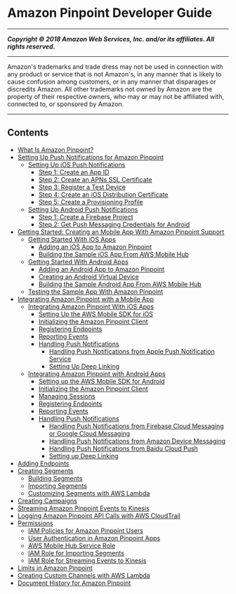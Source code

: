 # Amazon Pinpoint Developer Guide

-----
*****Copyright &copy; 2018 Amazon Web Services, Inc. and/or its affiliates. All rights reserved.*****

-----
Amazon's trademarks and trade dress may not be used in 
     connection with any product or service that is not Amazon's, 
     in any manner that is likely to cause confusion among customers, 
     or in any manner that disparages or discredits Amazon. All other 
     trademarks not owned by Amazon are the property of their respective
     owners, who may or may not be affiliated with, connected to, or 
     sponsored by Amazon.

-----
## Contents
+ [What Is Amazon Pinpoint?](welcome.md)
+ [Setting Up Push Notifications for Amazon Pinpoint](mobile-push.md)
   + [Setting Up iOS Push Notifications](apns-setup.md)
      + [Step 1: Create an App ID](apns-setup-appid.md)
      + [Step 2: Create an APNs SSL Certificate](apns-setup-apnscert.md)
      + [Step 3: Register a Test Device](apns-setup-device.md)
      + [Step 4: Create an iOS Distribution Certificate](apns-setup-ioscert.md)
      + [Step 5: Create a Provisioning Profile](apns-setup-provisioning-profile.md)
   + [Setting Up Android Push Notifications](mobile-push-android.md)
      + [Step 1: Create a Firebase Project](mobile-push-android-cloud-messaging-project.md)
      + [Step 2: Get Push Messaging Credentials for Android](mobile-push-android-creds.md)
+ [Getting Started: Creating an Mobile App With Amazon Pinpoint Support](getting-started.md)
   + [Getting Started With iOS Apps](getting-started-ios.md)
      + [Adding an iOS App to Amazon Pinpoint](getting-started-ios-mobilehub.md)
      + [Building the Sample iOS App From AWS Mobile Hub](getting-started-ios-sampleapp.md)
   + [Getting Started With Android Apps](getting-started-android.md)
      + [Adding an Android App to Amazon Pinpoint](getting-started-android-mobilehub.md)
      + [Creating an Android Virtual Device](getting-started-android-virtual-device.md)
      + [Building the Sample Android App From AWS Mobile Hub](getting-started-android-sampleapp.md)
   + [Testing the Sample App With Amazon Pinpoint](getting-started-sampletest.md)
+ [Integrating Amazon Pinpoint with a Mobile App](mobile-sdk.md)
   + [Integrating Amazon Pinpoint With iOS Apps](mobile-sdk-ios.md)
      + [Setting Up the AWS Mobile SDK for iOS](mobile-sdk-ios-setup.md)
      + [Initializing the Amazon Pinpoint Client](mobile-sdk-ios-modify.md)
      + [Registering Endpoints](mobile-sdk-ios-register.md)
      + [Reporting Events](mobile-sdk-ios-events.md)
      + [Handling Push Notifications](mobile-sdk-ios-push.md)
         + [Handling Push Notifications from Apple Push Notification Service](mobile-sdk-ios-push-apns.md)
         + [Setting Up Deep Linking](mobile-sdk-ios-deep-linking.md)
   + [Integrating Amazon Pinpoint with Android Apps](mobile-sdk-android.md)
      + [Setting up the AWS Mobile SDK for Android](mobile-sdk-android-setup.md)
      + [Initializing the Amazon Pinpoint Client](mobile-sdk-android-modify.md)
      + [Managing Sessions](mobile-sdk-android-sessions.md)
      + [Registering Endpoints](mobile-sdk-android-register.md)
      + [Reporting Events](mobile-sdk-android-events.md)
      + [Handling Push Notifications](mobile-sdk-android-push.md)
         + [Handling Push Notifications from Firebase Cloud Messaging or Google Cloud Messaging](mobile-sdk-android-push-fcm.md)
         + [Handling Push Notifications from Amazon Device Messaging](mobile-sdk-android-push-adm.md)
         + [Handling Push Notifications from Baidu Cloud Push](mobile-sdk-android-push-baidu.md)
         + [Setting up Deep Linking](mobile-sdk-android-deep-linking.md)
+ [Adding Endpoints](endpoints.md)
+ [Creating Segments](segments.md)
   + [Building Segments](segments-dimensional.md)
   + [Importing Segments](segments-importing.md)
   + [Customizing Segments with AWS Lambda](segments-dynamic.md)
+ [Creating Campaigns](campaigns.md)
+ [Streaming Amazon Pinpoint Events to Kinesis](analytics-streaming.md)
+ [Logging Amazon Pinpoint API Calls with AWS CloudTrail](logging-using-cloudtrail.md)
+ [Permissions](permissions.md)
   + [IAM Policies for Amazon Pinpoint Users](permissions-actions.md)
   + [User Authentication in Amazon Pinpoint Apps](permissions-authentication.md)
   + [AWS Mobile Hub Service Role](permissions-mobilehub.md)
   + [IAM Role for Importing Segments](permissions-import.md)
   + [IAM Role for Streaming Events to Kinesis](permissions-streams.md)
+ [Limits in Amazon Pinpoint](limits.md)
+ [Creating Custom Channels with AWS Lambda](channels-custom.md)
+ [Document History for Amazon Pinpoint](doc-history.md)